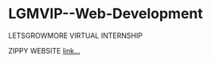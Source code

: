 # LGMVIP--Web-Development
LETSGROWMORE VIRTUAL INTERNSHIP

ZIPPY WEBSITE
<a href='https://nareshsuthar-1.github.io/LGMVIP--Web-Development/Task_1/'>link... </a>
